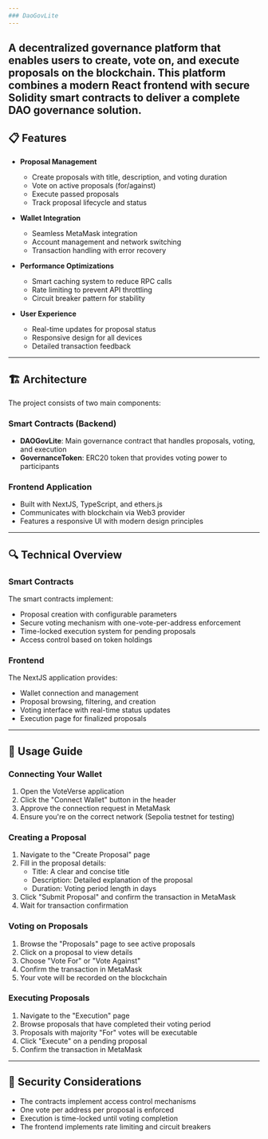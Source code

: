 ```yaml
---
### DaoGovLite 
---
```

A decentralized governance platform that enables users to create, vote on, and execute proposals on the blockchain. This platform combines a modern React frontend with secure Solidity smart contracts to deliver a complete DAO governance solution.
---
## 📋 Features

- **Proposal Management**
  - Create proposals with title, description, and voting duration
  - Vote on active proposals (for/against)
  - Execute passed proposals
  - Track proposal lifecycle and status

- **Wallet Integration**
  - Seamless MetaMask integration 
  - Account management and network switching
  - Transaction handling with error recovery

- **Performance Optimizations**
  - Smart caching system to reduce RPC calls
  - Rate limiting to prevent API throttling
  - Circuit breaker pattern for stability

- **User Experience**
  - Real-time updates for proposal status
  - Responsive design for all devices
  - Detailed transaction feedback
---
## 🏗️ Architecture

The project consists of two main components:
### Smart Contracts (Backend)

- **DAOGovLite**: Main governance contract that handles proposals, voting, and execution
- **GovernanceToken**: ERC20 token that provides voting power to participants

### Frontend Application

- Built with NextJS, TypeScript, and ethers.js
- Communicates with blockchain via Web3 provider
- Features a responsive UI with modern design principles
---
## 🔍 Technical Overview
### Smart Contracts

The smart contracts implement:
- Proposal creation with configurable parameters
- Secure voting mechanism with one-vote-per-address enforcement
- Time-locked execution system for pending proposals
- Access control based on token holdings

### Frontend

The NextJS application provides:
- Wallet connection and management
- Proposal browsing, filtering, and creation
- Voting interface with real-time status updates
- Execution page for finalized proposals

---

## 📖 Usage Guide

### Connecting Your Wallet

1. Open the VoteVerse application
2. Click the "Connect Wallet" button in the header
3. Approve the connection request in MetaMask
4. Ensure you're on the correct network (Sepolia testnet for testing)

### Creating a Proposal

1. Navigate to the "Create Proposal" page
2. Fill in the proposal details:
   - Title: A clear and concise title
   - Description: Detailed explanation of the proposal
   - Duration: Voting period length in days
3. Click "Submit Proposal" and confirm the transaction in MetaMask
4. Wait for transaction confirmation

### Voting on Proposals

1. Browse the "Proposals" page to see active proposals
2. Click on a proposal to view details
3. Choose "Vote For" or "Vote Against"
4. Confirm the transaction in MetaMask
5. Your vote will be recorded on the blockchain

### Executing Proposals

1. Navigate to the "Execution" page
2. Browse proposals that have completed their voting period
3. Proposals with majority "For" votes will be executable
4. Click "Execute" on a pending proposal
5. Confirm the transaction in MetaMask

---

## 🔐 Security Considerations

- The contracts implement access control mechanisms
- One vote per address per proposal is enforced
- Execution is time-locked until voting completion
- The frontend implements rate limiting and circuit breakers
